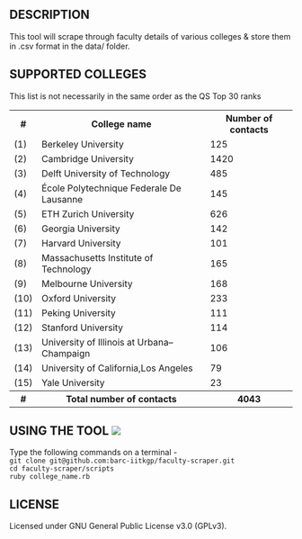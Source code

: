 DESCRIPTION 
-----------
This tool will scrape through faculty details of various colleges & store them in .csv format in the data/ folder.

SUPPORTED COLLEGES 
------------------

<p> This list is not necessarily in the same order as the QS Top 30 ranks </p>

<table>
<tr> <th> # </th> <th> College name </th> <th> Number of contacts </th> </tr>
<tr> <td> (1) </td> <td> Berkeley University </td> <td> 125 </td> </tr>
<tr> <td> (2) </td> <td> Cambridge University </td> <td> 1420 </td> </tr>
<tr> <td> (3) </td> <td> Delft University of Technology </td> <td> 485 </td> </tr>
<tr> <td> (4) </td> <td> École Polytechnique Federale De Lausanne </td> <td> 145 </td> </tr>
<tr> <td> (5) </td> <td> ETH Zurich University </td> <td> 626 </td> </tr>
<tr> <td> (6) </td> <td> Georgia University </td> <td> 142 </td> </tr>
<tr> <td> (7) </td> <td> Harvard  University  </td> <td> 101 </td> </tr>
<tr> <td> (8) </td> <td> Massachusetts Institute of Technology </td> <td> 165 </td> </tr>
<tr> <td> (9) </td> <td> Melbourne University </td> <td> 168 </td> </tr>
<tr> <td> (10) </td> <td> Oxford University </td> <td> 233 </td> </tr>
<tr> <td> (11) </td> <td> Peking  University </td> <td> 111 </td> </tr>
<tr> <td> (12) </td> <td> Stanford University </td> <td> 114 </td> </tr>
<tr> <td> (13) </td> <td> University of Illinois at Urbana–Champaign </td> <td> 106 </td> </tr>
<tr> <td> (14) </td> <td> University of California,Los Angeles </td> <td> 79 </td> </tr>
<tr> <td> (15) </td> <td> Yale University </td> <td> 23 </td> </tr>
<tr> <th> # </th> <th> Total number of contacts </th> <th> 4043 </th> </tr>
</table>


USING THE TOOL <img src="https://api.travis-ci.org/barc-iitkgp/faculty-scraper.svg">
--------------
Type the following commands on a terminal -
<br>`git clone git@github.com:barc-iitkgp/faculty-scraper.git`
<br> `cd faculty-scraper/scripts` 
<br> `ruby college_name.rb`

LICENSE
-------
Licensed under GNU General Public License v3.0 (GPLv3).
